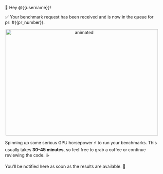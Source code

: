 👋 Hey @{{username}}!

✅ Your benchmark request has been received and is now in the queue for pr: #{{pr_number}}.

<p align="center">
<img src="https://github.com/user-attachments/assets/51d7d5ee-f66f-45a3-b662-7c253dd4982b" alt="animated" width="500" height="350"/>
</p>

Spinning up some serious GPU horsepower ⚡ to run your benchmarks. This usually takes **30–45 minutes**, so feel free to grab a coffee or continue reviewing the code. ☕️

You’ll be notified here as soon as the results are available.  💫
